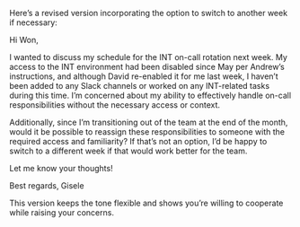 Here’s a revised version incorporating the option to switch to another week if necessary:

Hi Won,

I wanted to discuss my schedule for the INT on-call rotation next week. My access to the INT environment had been disabled since May per Andrew’s instructions, and although David re-enabled it for me last week, I haven’t been added to any Slack channels or worked on any INT-related tasks during this time. I’m concerned about my ability to effectively handle on-call responsibilities without the necessary access or context.

Additionally, since I’m transitioning out of the team at the end of the month, would it be possible to reassign these responsibilities to someone with the required access and familiarity? If that’s not an option, I’d be happy to switch to a different week if that would work better for the team.

Let me know your thoughts!

Best regards,
Gisele

This version keeps the tone flexible and shows you’re willing to cooperate while raising your concerns.